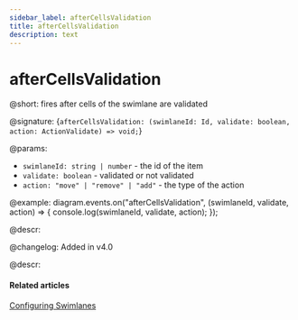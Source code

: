 ```yaml
---
sidebar_label: afterCellsValidation
title: afterCellsValidation 
description: text
---
```


# afterCellsValidation

@short: fires after cells of the swimlane are validated

@signature: {`afterCellsValidation: (swimlaneId: Id, validate: boolean, action: ActionValidate) => void;`}

@params:
- `swimlaneId: string | number` - the id of the item
- `validate: boolean` - validated or not validated
- `action: "move" | "remove" | "add"` - the type of the action

@example:
diagram.events.on("afterCellsValidation", (swimlaneId, validate, action) => {
    console.log(swimlaneId, validate, action);
});

@descr:

@changelog:
Added in v4.0

@descr:
#### Related articles

[Configuring Swimlanes](../../../swimlanes/index/)
